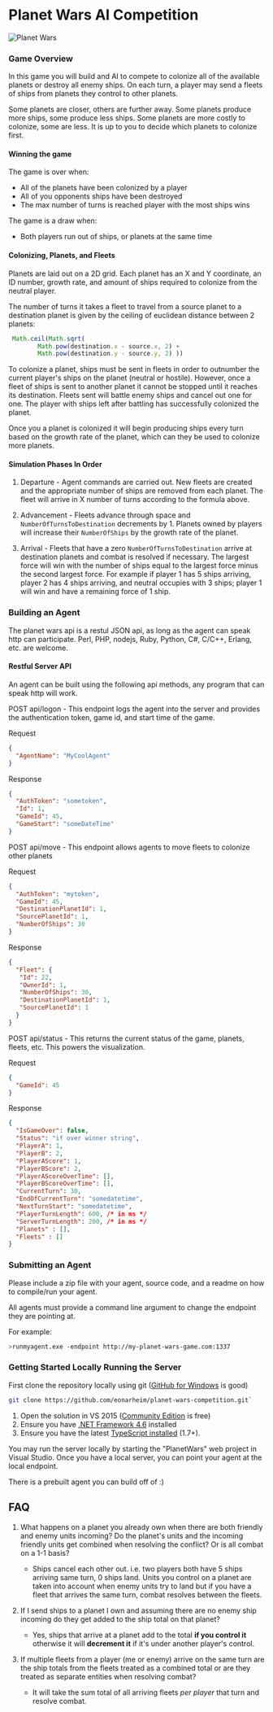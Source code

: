 

# Planet Wars AI Competition

![Planet Wars](https://cloud.githubusercontent.com/assets/563819/12822156/4062f4c0-cb2c-11e5-9672-7d94c6338970.gif)

### Game Overview

In this game you will build and AI to compete to colonize all of the available planets or destroy all enemy ships. On each turn, a player may send a fleets of ships from planets they control to other planets. 

Some planets are closer, others are further away. Some planets produce more ships, some produce less ships. Some planets are more costly to colonize, some are less. It is up to you to decide which planets to colonize first.

#### Winning the game

The game is over when:

* All of the planets have been colonized by a player
* All of you opponents ships have been destroyed
* The max number of turns is reached player with the most ships wins

The game is a draw when:

* Both players run out of ships, or planets at the same time

#### Colonizing, Planets, and Fleets

Planets are laid out on a 2D grid. Each planet has an X and Y coordinate, an ID number, growth rate, and amount of ships required to colonize from the neutral player.

The number of turns it takes a fleet to travel from a source planet to a destination planet is given by the ceiling of euclidean distance between 2 planets:
```javascript
 Math.ceil(Math.sqrt(
        Math.pow(destination.x - source.x, 2) + 
        Math.pow(destination.y - source.y, 2) ))
```

To colonize a planet, ships must be sent in fleets in order to outnumber the current player's ships on the planet (neutral or hostile). However, once a fleet of ships is sent to another planet it cannot be stopped until it reaches its destination. Fleets sent will battle enemy ships and cancel out one for one. The player with ships left after battling has successfully colonized the planet.

Once you a planet is colonized it will begin producing ships every turn based on the growth rate of the planet, which can they be used to colonize more planets.

#### Simulation Phases In Order

1. Departure - Agent commands are carried out. New fleets are created and the appropriate number of ships are removed from each planet. The fleet will arrive in X number of turns according to the formula above.

2. Advancement - Fleets advance through space and `NumberOfTurnsToDestination` decrements by 1. Planets owned by players will increase their `NumberOfShips` by the growth rate of the planet.

3. Arrival - Fleets that have a zero `NumberOfTurnsToDestination` arrive at destination planets and combat is resolved if necessary. The largest force will win with the number of ships equal to the largest force minus the second largest force. For example if player 1 has 5 ships arriving, player 2 has 4 ships arriving, and neutral occupies with 3 ships; player 1 will win and have a remaining force of 1 ship.
 

### Building an Agent

The planet wars api is a restul JSON api, as long as the agent can speak http can participate. Perl, PHP, nodejs, Ruby, Python, C#, C/C++, Erlang, etc. are welcome.

#### Restful Server API

An agent can be built using the following api methods, any program that can speak http will work.

POST api/logon - This endpoint logs the agent into the server and provides the authentication token, game id, and start time of the game.

Request
```json
{
  "AgentName": "MyCoolAgent"
}
```

Response
```json
{
  "AuthToken": "sometoken",
  "Id": 1,
  "GameId": 45,
  "GameStart": "someDateTime"
}
```

POST api/move - This endpoint allows agents to move fleets to colonize other planets

Request
```json
{
  "AuthToken": "mytoken",
  "GameId": 45,
  "DestinationPlanetId": 1,
  "SourcePlanetId": 1,
  "NumberOfShips": 30
}
```

Response
```json
{
  "Fleet": {
   "Id": 22,
   "OwnerId": 1,
   "NumberOfShips": 30,
   "DestinationPlanetId": 1,
   "SourcePlanetId": 1
  }
}
```

POST api/status - This returns the current status of the game, planets, fleets, etc. This powers the visualization.

Request
```json
{
  "GameId": 45
}
```

Response
```json
{
  "IsGameOver": false,
  "Status": "if over winner string",
  "PlayerA": 1,
  "PlayerB": 2,
  "PlayerAScore": 1,
  "PlayerBScore": 2,
  "PlayerAScoreOverTime": [],
  "PlayerBScoreOverTime": [],
  "CurrentTurn": 30,
  "EndOfCurrentTurn": "somedatetime",
  "NextTurnStart": "somedatetime",
  "PlayerTurnLength": 600, /* in ms */
  "ServerTurnLength": 200, /* in ms */
  "Planets" : [],
  "Fleets" : []
}
```

### Submitting an Agent

Please include a zip file with your agent, source code, and a readme on how to compile/run your agent.

All agents must provide a command line argument to change the endpoint they are pointing at.

For example:
```bash
>runmyagent.exe -endpoint http://my-planet-wars-game.com:1337
```

### Getting Started Locally Running the Server
 
First clone the repository locally using git ([GitHub for Windows](http://windows.github.com) is good)

```bash
git clone https://github.com/eonarheim/planet-wars-competition.git`
```

1. Open the solution in VS 2015 ([Community Edition](https://www.visualstudio.com/en-us/products/vs-2015-product-editions.aspx) is free)
2. Ensure you have [.NET Framework 4.6](https://www.microsoft.com/en-us/download/details.aspx?id=48130) installed
3. Ensure you have the latest [TypeScript installed](http://typescriptlang.org) (1.7+).

You may run the server locally by starting the "PlanetWars" web project in Visual Studio. Once you have a local server, you can point your agent at the local endpoint.

There is a prebuilt agent you can build off of :)

## FAQ

1. What happens on a planet you already own when there are both friendly and enemy units incoming? Do the planet's units and the incoming friendly units get combined when resolving the conflict? Or is all combat on a 1-1 basis?

   - Ships cancel each other out. i.e. two players both have 5 ships arriving same turn, 0 ships land. Units you control on a planet are taken into account when enemy units try to land but if you have a fleet that arrives the same turn, combat resolves between the fleets.

2. If I send ships to a planet I own and assuming there are no enemy ship incoming do they get added to the ship total on that planet? 

   - Yes, ships that arrive at a planet add to the total **if you control it** otherwise it will **decrement it** if it's under another player's control.

3. If multiple fleets from a player (me or enemy) arrive on the same turn are the ship totals from the fleets treated as a combined total or are they treated as separate entities when resolving combat?

   - It will take the sum total of all arriving fleets *per player* that turn and resolve combat.
